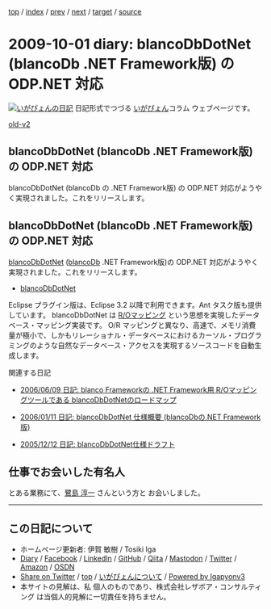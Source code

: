 [top](../index.html) 
 / [index](index.html) 
 / [prev](ig090923.html) 
 / [next](ig091004.html) 
 / [target](https://www.igapyon.jp/igapyon/diary/2009/ig091001.html) 
 / [source](https://github.com/igapyon/diary/blob/master/2009/ig091001.src.md) 

2009-10-01 diary: blancoDbDotNet (blancoDb .NET Framework版) の ODP.NET 対応
=====================================================================================================
[![いがぴょんの日記](https://www.igapyon.jp/igapyon/diary/images/iga200306s.jpg "いがぴょん")](https://www.igapyon.jp/igapyon/diary/memo/memoigapyon.html) 日記形式でつづる [いがぴょん](https://www.igapyon.jp/igapyon/diary/memo/memoigapyon.html)コラム ウェブページです。

[old-v2](ig091001-orig.html)

## blancoDbDotNet (blancoDb .NET Framework版) の ODP.NET 対応

blancoDbDotNet (blancoDb の .NET Framework版) の ODP.NET 対応がようやく実現されました。これをリリースします。


## blancoDbDotNet (blancoDb  .NET Framework版) の ODP.NET 対応

[blancoDbDotNet](https://www.igapyon.jp/blanco/blancodbdotnet.html) ([blancoDb](https://www.igapyon.jp/blanco/blancodb.html) .NET Framework版)の ODP.NET 対応がようやく実現されました。これをリリースします。

* [blancoDbDotNet](https://www.igapyon.jp/blanco/blancodbdotnet.html)

Eclipse プラグイン版は、Eclipse 3.2 以降で利用できます。Ant タスク版も提供しています。
blancoDbDotNet は [R/Oマッピング](https://www.igapyon.jp/igapyon/diary/keyword/romap.html) という思想を実現したデータベース・マッピング実装です。
      O/R マッピングと異なり、高速で、メモリ消費量が極小で、しかもリレーショナル・データベースにおけるカーソル・プログラミングのような自然なデータベース・アクセスを実現するソースコードを自動生成します。

関連する日記

* [2006/06/09 日記: blanco Frameworkの .NET Framework用 R/Oマッピングツールである blancoDbDotNetのロードマップ](../2006/ig060609.html)
  
* [2006/01/11 日記: blancoDbDotNet 仕様概要 (blancoDbの.NET Framework版)](../2006/ig060111.html)
  
* [2005/12/12 日記: blancoDbDotNet仕様ドラフト](../2005/ig051212.html)

## 仕事でお会いした有名人

とある業務にて、[鷺島 淳一](http://journal.mycom.co.jp/author/0000565/index.html) さんという方と お会いしました。


----------------------------------------------------------------------------------------------------

## この日記について

* ホームページ更新者: 伊賀 敏樹 / Tosiki Iga
* [Diary](https://www.igapyon.jp/igapyon/diary/) / [Facebook](https://www.facebook.com/igapyon) / [LinkedIn](https://www.linkedin.com/in/toshikiiga) / [GitHub](https://github.com/igapyon) / [Qiita](https://qiita.com/igapyon) / [Mastodon](https://social.vivaldi.net/@igapyon) / [Twitter](https://twitter.com/ToshikiIga) / [Amazon](https://www.amazon.co.jp/%E4%BC%8A%E8%B3%80-%E6%95%8F%E6%A8%B9/e/B004LTQWCQ) / [OSDN](https://ja.osdn.net/users/iga/)
* [Share on Twitter](https://twitter.com/intent/tweet?hashtags=igapyon%2Cdiary%2C%E3%81%84%E3%81%8C%E3%81%B4%E3%82%87%E3%82%93&text=blancoDbDotNet+%28blancoDb+.NET+Framework%E7%89%88%29+%E3%81%AE+ODP.NET+%E5%AF%BE%E5%BF%9C&url=https%3A%2F%2Fwww.igapyon.jp%2Figapyon%2Fdiary%2F2009%2Fig091001.html) / [top](../index.html) / [いがぴょんについて](https://www.igapyon.jp/igapyon/diary/memo/memoigapyon.html) / [Powered by Igapyonv3](https://github.com/igapyon/igapyonv3)
* 本サイトの見解は、私 個人のものであり、株式会社レザボア・コンサルティング は当個人的見解に一切責任を持ちません。 
